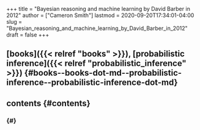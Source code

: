 +++
title = "Bayesian reasoning and machine learning by David Barber in 2012"
author = ["Cameron Smith"]
lastmod = 2020-09-20T17:34:01-04:00
slug = "Bayesian_reasoning_and_machine_learning_by_David_Barber_in_2012"
draft = false
+++

## [books]({{< relref "books" >}}), [probabilistic inference]({{< relref "probabilistic_inference" >}}) {#books--books-dot-md--probabilistic-inference--probabilistic-inference-dot-md}


## contents {#contents}


###  {#}

